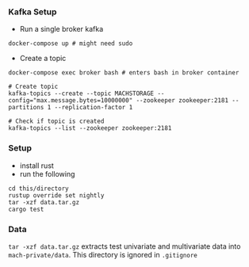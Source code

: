 ### Kafka Setup

* Run a single broker kafka

```
docker-compose up # might need sudo
```

* Create a topic

```
docker-compose exec broker bash # enters bash in broker container

# Create topic
kafka-topics --create --topic MACHSTORAGE --config="max.message.bytes=10000000" --zookeeper zookeeper:2181 --partitions 1 --replication-factor 1

# Check if topic is created
kafka-topics --list --zookeeper zookeeper:2181
```

### Setup

* install rust
* run the following

```
cd this/directory
rustup override set nightly
tar -xzf data.tar.gz
cargo test
```

### Data
`tar -xzf data.tar.gz` extracts test univariate and multivariate data into `mach-private/data`.
This directory is ignored in `.gitignore`
